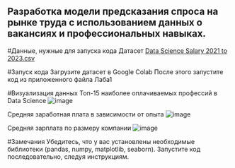 ## Разработка модели предсказания спроса на рынке труда с использованием данных о вакансиях и профессиональных навыках.

#Данные, нужные для запуска кода
Датасет [Data Science Salary 2021 to 2023.csv](https://github.com/Ludestor/Laba1/files/14027823/Data.Science.Salary.2021.to.2023.csv)

#Запуск кода
Загрузите датасет в Google Colab
После этого запустите код из приложенного файла Лаба1

#Визуализация данных
Топ-15 наиболее оплачиваемых профессий в Data Science
![image](https://github.com/Ludestor/Laba1/assets/119999440/84f99896-e720-49b7-82f5-5c10041772ee)

Средняя заработная плата в зависимости от опыта
![image](https://github.com/Ludestor/Laba1/assets/119999440/0e049145-a2ae-447e-9836-69cf752b1d60)

Средняя зарплата по размеру компании
![image](https://github.com/Ludestor/Laba1/assets/119999440/142fc607-e881-443a-9ef3-0c54535acd35)

#Замечания
Убедитесь, что у вас установлены необходимые библиотеки (pandas, numpy, matplotlib, seaborn).
Запустите код последовательно, следуя инструкциям.
